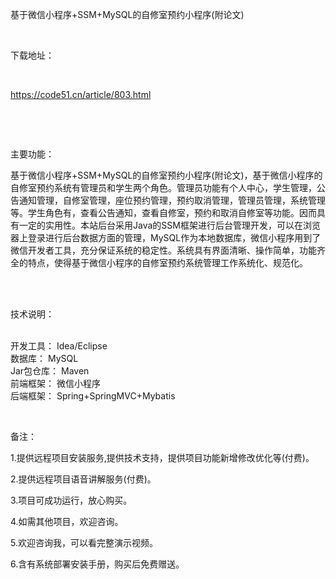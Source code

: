 <p>基于微信小程序+SSM+MySQL的自修室预约小程序(附论文)</p>

<p>&nbsp;</p>

<p>下载地址：</p>

<p>&nbsp;</p>

<p><a href="http://code51.cn/article/803.html">https://code51.cn/article/803.html</a></p>

<p>&nbsp;</p>

<p>&nbsp;</p>

<p>主要功能：</p>

<p><p>基于微信小程序+SSM+MySQL的自修室预约小程序(附论文)，基于微信小程序的自修室预约系统有管理员和学生两个角色。管理员功能有个人中心，学生管理，公告通知管理，自修室管理，座位预约管理，预约取消管理，管理员管理，系统管理等。学生角色有，查看公告通知，查看自修室，预约和取消自修室等功能。因而具有一定的实用性。本站后台采用Java的SSM框架进行后台管理开发，可以在浏览器上登录进行后台数据方面的管理，MySQL作为本地数据库，微信小程序用到了微信开发者工具，充分保证系统的稳定性。系统具有界面清晰、操作简单，功能齐全的特点，使得基于微信小程序的自修室预约系统管理工作系统化、规范化。<br />
&nbsp;</p>
</p>

<p>&nbsp;</p>

<p>技术说明：</p>

<p><p><br />
开发工具： Idea/Eclipse<br />
数据库： MySQL<br />
Jar包仓库： Maven<br />
前端框架： 微信小程序<br />
后端框架： Spring+SpringMVC+Mybatis</p>
</p>

<p>&nbsp;</p>

<p>备注：</p>

<p>1.提供远程项目安装服务,提供技术支持，提供项目功能新增修改优化等(付费)。</p>

<p>2.提供远程项目语音讲解服务(付费)。</p>

<p>3.项目可成功运行，放心购买。</p>

<p>4.如需其他项目，欢迎咨询。</p>

<p>5.欢迎咨询我，可以看完整演示视频。</p>

<p>6.含有系统部署安装手册，购买后免费赠送。</p>
